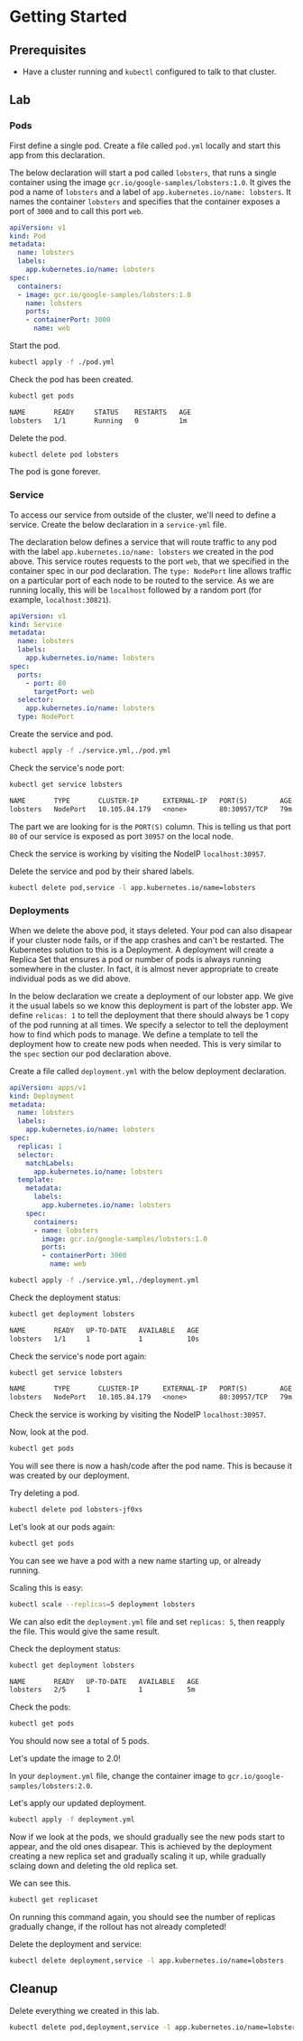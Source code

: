 # Getting Started

## Prerequisites
- Have a cluster running and `kubectl` configured to talk to that cluster.

## Lab

### Pods

First define a single pod. Create a file called `pod.yml` locally and start this app from this declaration.

The below declaration will start a pod called `lobsters`, that runs a single container using the image `gcr.io/google-samples/lobsters:1.0`. It gives the pod a name of `lobsters` and a label of `app.kubernetes.io/name: lobsters`. It names the container `lobsters` and specifies that the container exposes a port of `3000` and to call this port `web`.

```yml
apiVersion: v1
kind: Pod
metadata:
  name: lobsters
  labels:
    app.kubernetes.io/name: lobsters
spec:
  containers:
  - image: gcr.io/google-samples/lobsters:1.0
    name: lobsters
    ports:
    - containerPort: 3000
      name: web
```

Start the pod.

```sh
kubectl apply -f ./pod.yml
```

Check the pod has been created.

```sh
kubectl get pods
```

```txt
NAME       READY     STATUS    RESTARTS   AGE
lobsters   1/1       Running   0          1m
```

Delete the pod.

```sh
kubectl delete pod lobsters
```

The pod is gone forever.

### Service

To access our service from outside of the cluster, we'll need to define a service. Create the below declaration in a `service-yml` file.

The declaration below defines a service that will route traffic to any pod with the label `app.kubernetes.io/name: lobsters` we created in the pod above. This service routes requests to the port `web`, that we specified in the container spec in our pod declaration. The `type: NodePort` line allows traffic on a particular port of each node to be routed to the service. As we are running locally, this will be `localhost` followed by a random port (for example, `localhost:30821`).

```yml
apiVersion: v1
kind: Service
metadata:
  name: lobsters
  labels:
    app.kubernetes.io/name: lobsters
spec:
  ports:
    - port: 80
      targetPort: web
  selector:
    app.kubernetes.io/name: lobsters
  type: NodePort
```

Create the service and pod.

```sh
kubectl apply -f ./service.yml,./pod.yml
```

Check the service's node port:

```sh
kubectl get service lobsters
```

```txt
NAME       TYPE       CLUSTER-IP      EXTERNAL-IP   PORT(S)        AGE
lobsters   NodePort   10.105.84.179   <none>        80:30957/TCP   79m
```

The part we are looking for is the `PORT(S)` column. This is telling us that port `80` of our service is exposed as port `30957` on the local node.

Check the service is working by visiting the NodeIP `localhost:30957`.

Delete the service and pod by their shared labels.

```sh
kubectl delete pod,service -l app.kubernetes.io/name=lobsters
```

### Deployments

When we delete the above pod, it stays deleted. Your pod can also disapear if your cluster node fails, or if the app crashes and can't be restarted. The Kubernetes solution to this is a Deployment. A deployment will create a Replica Set that ensures a pod or number of pods is always running somewhere in the cluster. In fact, it is almost never appropriate to create individual pods as we did above.

In the below declaration we create a deployment of our lobster app. We give it the usual labels so we know this deployment is part of the lobster app. We define `relicas: 1` to tell the deployment that there should always be 1 copy of the pod running at all times. We specify a selector to tell the deployment how to find which pods to manage. We define a template to tell the deployment how to create new pods when needed. This is very similar to the `spec` section our pod declaration above.

Create a file called `deployment.yml` with the below deployment declaration.

```yml
apiVersion: apps/v1
kind: Deployment
metadata:
  name: lobsters
  labels:
    app.kubernetes.io/name: lobsters
spec:
  replicas: 1
  selector:
    matchLabels:
      app.kubernetes.io/name: lobsters
  template:
    metadata:
      labels:
        app.kubernetes.io/name: lobsters
    spec:
      containers:
      - name: lobsters
        image: gcr.io/google-samples/lobsters:1.0
        ports:
        - containerPort: 3000
          name: web
```

```sh
kubectl apply -f ./service.yml,./deployment.yml
```

Check the deployment status:

```sh
kubectl get deployment lobsters
```

```txt
NAME       READY   UP-TO-DATE   AVAILABLE   AGE
lobsters   1/1     1            1           10s
```

Check the service's node port again:


```sh
kubectl get service lobsters
```

```txt
NAME       TYPE       CLUSTER-IP      EXTERNAL-IP   PORT(S)        AGE
lobsters   NodePort   10.105.84.179   <none>        80:30957/TCP   79m
```

Check the service is working by visiting the NodeIP `localhost:30957`.

Now, look at the pod.

```sh
kubectl get pods
```

You will see there is now a hash/code after the pod name. This is because it was created by our deployment.

Try deleting a pod.

```sh
kubectl delete pod lobsters-jf0xs
```

Let's look at our pods again:

```sh
kubectl get pods
```

You can see we have a pod with a new name starting up, or already running.

Scaling this is easy:

```sh
kubectl scale --replicas=5 deployment lobsters
```

We can also edit the `deployment.yml` file and set `replicas: 5`, then reapply the file. This would give the same result.

Check the deployment status:

```sh
kubectl get deployment lobsters
```

```txt
NAME       READY   UP-TO-DATE   AVAILABLE   AGE
lobsters   2/5     1            1           5m
```

Check the pods:

```sh
kubectl get pods
```

You should now see a total of 5 pods.

Let's update the image to 2.0!

In your `deployment.yml` file, change the container image to `gcr.io/google-samples/lobsters:2.0`.

Let's apply our updated deployment.

```sh
kubectl apply -f deployment.yml
```

Now if we look at the pods, we should gradually see the new pods start to appear, and the old ones disapear. This is achieved by the deployment creating a new replica set and gradually scaling it up, while gradually sclaing down and deleting the old replica set.

We can see this.

```sh
kubectl get replicaset
```

On running this command again, you should see the number of replicas gradually change, if the rollout has not already completed!

Delete the deployment and service:

```sh
kubectl delete deployment,service -l app.kubernetes.io/name=lobsters
```

## Cleanup

Delete everything we created in this lab.

```sh
kubectl delete pod,deployment,service -l app.kubernetes.io/name=lobsters
```

